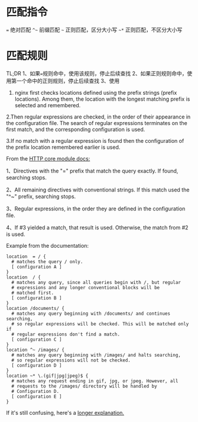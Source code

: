 # 匹配指令
`=` 绝对匹配
`^~` 前缀匹配
`~` 正则匹配，区分大小写
`~*` 正则匹配，不区分大小写

# 匹配规则
TL;DR
1、如果`=`规则命中，使用该规则，停止后续查找
2、如果正则规则命中，使用第一个命中的正则规则，停止后续查找
3、使用

1. nginx first checks locations defined using the prefix strings (prefix locations). Among them, the location with the longest matching prefix is selected and remembered. 

2.Then regular expressions are checked, in the order of their appearance in the configuration file. The search of regular expressions terminates on the first match, and the corresponding configuration is used.

3.If no match with a regular expression is found then the configuration of the prefix location remembered earlier is used.


From the [HTTP core module docs:](https://nginx.org/en/docs/http/ngx_http_core_module.html#location)

1、Directives with the "=" prefix that match the query exactly. If found, searching stops.

2、All remaining directives with conventional strings. If this match used the "^~" prefix, searching stops.

3、Regular expressions, in the order they are defined in the configuration file.

4、If #3 yielded a match, that result is used. Otherwise, the match from #2 is used.

Example from the documentation:
```nginx
location  = / {
  # matches the query / only.
  [ configuration A ] 
}
location  / {
  # matches any query, since all queries begin with /, but regular
  # expressions and any longer conventional blocks will be
  # matched first.
  [ configuration B ] 
}
location /documents/ {
  # matches any query beginning with /documents/ and continues searching,
  # so regular expressions will be checked. This will be matched only if
  # regular expressions don't find a match.
  [ configuration C ] 
}
location ^~ /images/ {
  # matches any query beginning with /images/ and halts searching,
  # so regular expressions will not be checked.
  [ configuration D ] 
}
location ~* \.(gif|jpg|jpeg)$ {
  # matches any request ending in gif, jpg, or jpeg. However, all
  # requests to the /images/ directory will be handled by
  # Configuration D.   
  [ configuration E ] 
}
```
If it's still confusing, here's a [longer explanation.](http://nginx.org/en/docs/http/ngx_http_core_module.html#location)
